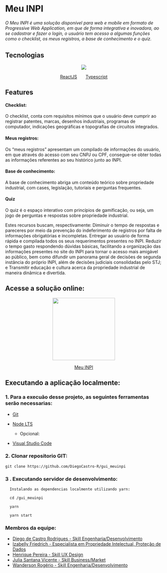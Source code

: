 <h1>Meu INPI</h1>

<h6> O Meu INPI é uma solução disponível para web e mobile em formato de Progressive Web Application, em que de forma integrativa e inovadora, ao se cadastrar e fazer o login, o usuário tem acesso a algumas funções como o checklist, os meus registros, a base de conhecimento e o quiz.
 </h6>

## Tecnologias

<div>
<p align="center">
<img src="https://www.ciawebsites.com.br/wp-content/webp-express/webp-images/uploads/2019/08/PWAxreact3.png.webp"  /> 
 </p>
</div>
<p align="center">
 <a href="https://reactnative.dev/">ReactJS</a> &nbsp &nbsp &nbsp <a href="https://www.typescriptlang.org/">Typescript</a>
</p>

## Features

 <h4>Checklist:</h4> 
  O checklist, conta com requisitos mínimos que o usuário deve cumprir ao registrar patentes, marcas, desenhos industriais, programas de computador, indicações geográficas e topografias de circuitos integrados. 
 <h4>Meus registros:</h4> 
  Os “meus registros” apresentam um compilado de informações do usuário, em que através do acesso com seu CNPJ ou CPF, consegue-se obter todas as informações referentes ao seu histórico junto ao INPI.
 <h4>Base de conhecimento:</h4>
  A base de conhecimento abriga um conteúdo teórico sobre propriedade industrial, com cases, legislação, tutoriais e perguntas frequentes.
  <h4>Quiz</h4>
  O quiz é o espaço interativo com princípios de gamificação, ou seja, um jogo de perguntas e respostas sobre propriedade industrial.

Estes recursos buscam, respectivamente:
Diminuir o tempo de respostas e pareceres por meio da prevenção do indeferimento de registros por falta de informações obrigatórias e incompletas.
Entregar ao usuário de forma rápida e compilada todos os seus requerimentos presentes no INPI.
Reduzir o tempo gasto respondendo dúvidas básicas, facilitando a organização das informações presentes no site do INPI para tornar o acesso mais amigável ao público, bem como difundir um panorama geral de decisões de segunda instância do próprio INPI, além de decisões judiciais consolidadas pelo STJ;
e Transmitir educação e cultura acerca da propriedade industrial de maneira dinâmica e divertida.

## Acesse a solução online:

<p align="center">

<img src="https://youthful-bhabha-be5a00.netlify.app/static/media/logo.17890bb2.png" width="200" height="auto" />
 </p>
 <p align="center">
 <a href="https://youthful-bhabha-be5a00.netlify.app/">Meu INPI</a>
 </p>
 
 ## Executando a aplicação localmente:
 
   ### 1. Para a execuão desse projeto, as seguintes ferramentas serão necessarias:

- [Git](https://git-scm.com/downloads)
- [Node LTS](https://nodejs.org/dist/v12.16.2/node-v12.16.2-x64.msi)

  - Opcional:

- [Visual Studio Code](https://code.visualstudio.com/)

### 2. Clonar repositorio GIT:

`git clone https://github.com/DiegoCastro-R/gui_meuinpi`

### 3 . Executando servidor de desenvolvimento:

      Instalando as dependencias localmente utilizando yarn:

      cd /gui_meuinpi

      yarn

      yarn start

### Membros da equipe:

- [Diego de Castro Rodrigues - Skill Engenharia/Desenvolvimento](https://www.linkedin.com/in/diegocastro-r/)
- [Izabelly Friedrich - Especialista em Propriedade Intelectual, Proteção de Dados](https://www.linkedin.com/in/lethicia-moura-307183ba/)
- [Henrique Pereira - Skill UX Design](https://www.linkedin.com/in/alhenriquepereira/)
- [Julia Santana Vicente - Skill Business/Market](https://www.linkedin.com/in/julia-santana-vicente/)
- [Wanderson Rogério - Skill Engenharia/Desenvolvimento](https://www.linkedin.com/in/wanderson-rog%C3%A9rio-4a0638171/)
